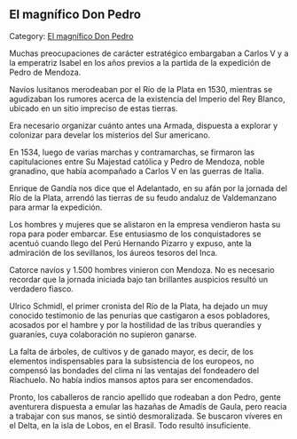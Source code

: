 ## El magnífico Don Pedro

Category: [El magnífico Don Pedro](http://descubrircorrientes.com.ar/2012/index.php/3154-historia-desde-el-origen-hasta-1814/tierra-argentina-1492-1588/la-ocupacion-de-la-tierra/corriente-del-atlantico-ocupacion-del-rio-de-la-plata/el-magnifico-don-pedro)

Muchas preocupaciones de carácter estratégico embargaban a Carlos V y a la emperatriz Isabel en los años previos a la partida de la expedición de Pedro de Mendoza.

Navíos lusitanos merodeaban por el Río de la Plata en 1530, mientras se agudizaban los rumores acerca de la existencia del Imperio del Rey Blanco, ubicado en un sitio impreciso de estas tierras.

Era necesario organizar cuánto antes una Armada, dispuesta a explorar y colonizar para develar los misterios del Sur americano.

En 1534, luego de varias marchas y contramarchas, se firmaron las capitulaciones entre Su Majestad católica y Pedro de Mendoza, noble granadino, que había acompañado a Carlos V en las guerras de Italia.

Enrique de Gandía nos dice que el Adelantado, en su afán por la jornada del Río de la Plata, arrendó las tierras de su feudo andaluz de Valdemanzano para armar la expedición.

Los hombres y mujeres que se alistaron en la empresa vendieron hasta su ropa para poder embarcar. Ese entusiasmo de los conquistadores se acentuó cuando llego del Perú Hernando Pizarro y expuso, ante la admiración de los sevillanos, los áureos tesoros del Inca.

Catorce navíos y 1.500 hombres vinieron con Mendoza. No es necesario recordar que la jornada iniciada bajo tan brillantes auspicios resultó un verdadero fiasco.

Ulrico Schmidl, el primer cronista del Río de la Plata, ha dejado un muy conocido testimonio de las penurias que castigaron a esos pobladores, acosados por el hambre y por la hostilidad de las tribus querandíes y guaraníes, cuya colaboración no supieron ganarse.

La falta de árboles, de cultivos y de ganado mayor, es decir, de los elementos indispensables para la subsistencia de los europeos, no compensó las bondades del clima ni las ventajas del fondeadero del Riachuelo. No había indios mansos aptos para ser encomendados.

Pronto, los caballeros de rancio apellido que rodeaban a don Pedro, gente aventurera dispuesta a emular las hazañas de Amadís de Gaula, pero reacia a trabajar con sus manos, se sintió desmoralizada. Se buscaron víveres en el Delta, en la isla de Lobos, en el Brasil. Todo resultó insuficiente.